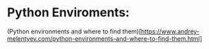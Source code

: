 # Python Enviroments:

(Python environments and where to find them)[https://www.andrey-melentyev.com/python-environments-and-where-to-find-them.html]
